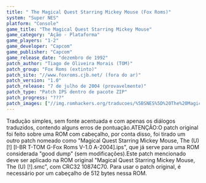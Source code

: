 ```yaml
---
title: " The Magical Quest Starring Mickey Mouse (Fox Roms)"
system: "Super NES"
platform: "Console"
game_title: "The Magical Quest Starring Mickey Mouse"
game_category: "Ação - Plataforma"
game_players: "1-2"
game_developer: "Capcom"
game_publisher: "Capcom"
game_release_date: "dezembro de 1992"
patch_author: "Tiago de Oliveira Morais (TOM)"
patch_group: "Fox Roms (extinto)"
patch_site: "//www.foxroms.cjb.net/ (fora do ar)"
patch_version: "1.0"
patch_release: "7 de julho de 2004 (provavelmente)"
patch_type: "Patch IPS dentro de pacote ZIP"
patch_progress: "???"
patch_images: ["//img.romhackers.org/traducoes/%5BSNES%5D%20The%20Magical%20Quest%20Starring%20Mickey%20Mouse%20-%20Evil%20Darkness%20e%20Fox%20Roms%20-%201.png","//img.romhackers.org/traducoes/%5BSNES%5D%20The%20Magical%20Quest%20Starring%20Mickey%20Mouse%20-%20Fox%20Roms%20-%202.png","//img.romhackers.org/traducoes/%5BSNES%5D%20The%20Magical%20Quest%20Starring%20Mickey%20Mouse%20-%20Fox%20Roms%20-%203.png"]
---
```

Tradução simples, sem fonte acentuada e com apenas os diálogos traduzidos, contendo alguns erros de pontuação.ATENÇÃO:O patch original foi feito sobre uma ROM com cabeçalho, por conta disso, foi tirado um outro patch nomeado como "Magical Quest Starring Mickey Mouse, The (U) [!] [I-BR T-TOM G-Fox Roms V-1.0 A-2004].ips", que já serve para uma ROM considerada "good dump" (sem modificações).Este patch mencionado deve ser aplicado na ROM original "Magical Quest Starring Mickey Mouse, The (U) [!].smc", com CRC32 10874C70. Para usar o patch original, é necessário por um cabeçalho de 512 bytes nessa ROM.
